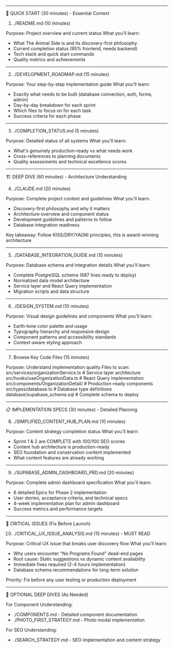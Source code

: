 
  ---
  🎯 QUICK START (30 minutes) - Essential Context

  1. ./README.md (10 minutes)

  Purpose: Project overview and current status
  What you'll learn:
  - What The Animal Side is and its discovery-first philosophy
  - Current completion status (95% frontend, needs backend)
  - Tech stack and quick start commands
  - Quality metrics and achievements


  ---
  2. ./DEVELOPMENT_ROADMAP.md (15 minutes)

  Purpose: Your step-by-step implementation guide
  What you'll learn:
  - Exactly what needs to be built (database connection, auth, forms, admin)
  - Day-by-day breakdown for each sprint
  - Which files to focus on for each task
  - Success criteria for each phase


  ---
  3. ./COMPLETION_STATUS.md (5 minutes)

  Purpose: Detailed status of all systems
  What you'll learn:
  - What's genuinely production-ready vs what needs work
  - Cross-references to planning documents
  - Quality assessments and technical excellence scores


  ---
  🏗️ DEEP DIVE (60 minutes) - Architecture Understanding

  4. ./CLAUDE.md (20 minutes)

  Purpose: Complete project context and guidelines
  What you'll learn:
  - Discovery-first philosophy and why it matters
  - Architecture overview and component status
  - Development guidelines and patterns to follow
  - Database integration readiness

  Key takeaway: Follow KISS/DRY/YAGNI principles, this is award-winning architecture

  ---
  5. ./DATABASE_INTEGRATION_GUIDE.md (15 minutes)

  Purpose: Database schema and integration details
  What you'll learn:
  - Complete PostgreSQL schema (687 lines ready to deploy)
  - Normalized data model architecture
  - Service layer and React Query implementation
  - Migration scripts and data structure


  ---
  6. ./DESIGN_SYSTEM.md (10 minutes)

  Purpose: Visual design guidelines and components
  What you'll learn:
  - Earth-tone color palette and usage
  - Typography hierarchy and responsive design
  - Component patterns and accessibility standards
  - Context-aware styling approach


  ---
  7. Browse Key Code Files (15 minutes)

  Purpose: Understand implementation quality
  Files to scan:
  src/services/organizationService.ts    # Service layer architecture
  src/hooks/useOrganizationData.ts       # React Query implementation  
  src/components/OrganizationDetail/     # Production-ready components
  src/types/database.ts                  # Database type definitions
  database/supabase_schema.sql           # Complete schema to deploy


  ---
  📋 IMPLEMENTATION SPECS (30 minutes) - Detailed Planning

  8. ./SIMPLIFIED_CONTENT_HUB_PLAN.md (10 minutes)

  Purpose: Content strategy completion status
  What you'll learn:
  - Sprint 1 & 2 are COMPLETE with 100/100 SEO scores
  - Content hub architecture is production-ready
  - SEO foundation and conservation content implemented
  - What content features are already working


  ---
  9. ./SUPABASE_ADMIN_DASHBOARD_PRD.md (20 minutes)

  Purpose: Complete admin dashboard specification
  What you'll learn:
  - 6 detailed Epics for Phase 2 implementation
  - User stories, acceptance criteria, and technical specs
  - 4-week implementation plan for admin dashboard
  - Success metrics and performance targets


  ---
  🚨 CRITICAL ISSUES (Fix Before Launch)

  10. ./CRITICAL_UX_ISSUE_ANALYSIS.md (15 minutes) - MUST READ

  Purpose: Critical UX issue that breaks user discovery flow
  What you'll learn:
  - Why users encounter "No Programs Found" dead-end pages
  - Root cause: Static suggestions vs dynamic content availability  
  - Immediate fixes required (2-4 hours implementation)
  - Database schema recommendations for long-term solution

  Priority: Fix before any user testing or production deployment

  ---
  🔧 OPTIONAL DEEP DIVES (As Needed)

  For Component Understanding:

  - ./COMPONENTS.md - Detailed component documentation
  - ./PHOTO_FIRST_STRATEGY.md - Photo modal implementation

  For SEO Understanding:

  - ./SEARCH_STRATEGY.md - SEO implementation and content strategy